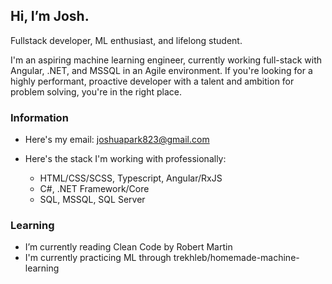 ## Hi, I’m Josh.

Fullstack developer, ML enthusiast, and lifelong student.

I'm an aspiring machine learning engineer, currently working full-stack with Angular, .NET, and MSSQL in an Agile environment.
If you're looking for a highly performant, proactive developer with a talent and ambition for problem solving, you're in the right place.

### Information
- Here's my email: joshuapark823@gmail.com

- Here's the stack I'm working with professionally:
  - HTML/CSS/SCSS, Typescript, Angular/RxJS
  - C#, .NET Framework/Core
  - SQL, MSSQL, SQL Server

### Learning
- I’m currently reading Clean Code by Robert Martin
- I'm currently practicing ML through trekhleb/homemade-machine-learning
